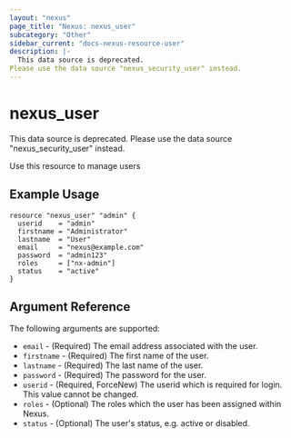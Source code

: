 ```yaml
---
layout: "nexus"
page_title: "Nexus: nexus_user"
subcategory: "Other"
sidebar_current: "docs-nexus-resource-user"
description: |-
  This data source is deprecated.
Please use the data source "nexus_security_user" instead.
---
```


# nexus_user

This data source is deprecated.
Please use the data source "nexus_security_user" instead.

Use this resource to manage users

## Example Usage

```hcl
resource "nexus_user" "admin" {
  userid    = "admin"
  firstname = "Administrator"
  lastname  = "User"
  email     = "nexus@example.com"
  password  = "admin123"
  roles     = ["nx-admin"]
  status    = "active"
}
```

## Argument Reference

The following arguments are supported:

* `email` - (Required) The email address associated with the user.
* `firstname` - (Required) The first name of the user.
* `lastname` - (Required) The last name of the user.
* `password` - (Required) The password for the user.
* `userid` - (Required, ForceNew) The userid which is required for login. This value cannot be changed.
* `roles` - (Optional) The roles which the user has been assigned within Nexus.
* `status` - (Optional) The user's status, e.g. active or disabled.


